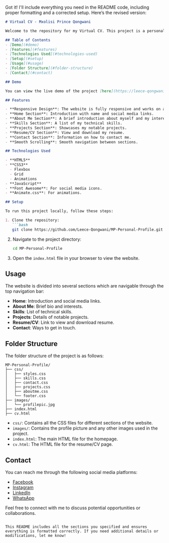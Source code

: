 Got it! I'll include everything you need in the README code, including proper formatting and a corrected setup. Here’s the revised version:

```markdown
# Virtual CV - Mxolisi Prince Qongwani

Welcome to the repository for my Virtual CV. This project is a personal portfolio website showcasing my skills, projects, and contact information. It serves as an online CV that allows potential employers to view my resume, download it, and connect with me.

## Table of Contents
- [Demo](#demo)
- [Features](#features)
- [Technologies Used](#technologies-used)
- [Setup](#setup)
- [Usage](#usage)
- [Folder Structure](#folder-structure)
- [Contact](#contact)

## Demo

You can view the live demo of the project [here](https://leece-qongwani.github.io/MP-Personal-Profile/).

## Features

- **Responsive Design**: The website is fully responsive and works on all devices.
- **Home Section**: Introduction with name and social media links.
- **About Me Section**: A brief introduction about myself and my interests.
- **Skills Section**: A list of my technical skills.
- **Projects Section**: Showcases my notable projects.
- **Resume/CV Section**: View and download my resume.
- **Contact Section**: Information on how to contact me.
- **Smooth Scrolling**: Smooth navigation between sections.

## Technologies Used

- **HTML5**
- **CSS3**
  - Flexbox
  - Grid
  - Animations
- **JavaScript**
- **Font Awesome**: For social media icons.
- **Animate.css**: For animations.

## Setup

To run this project locally, follow these steps:

1. Clone the repository:
   ```bash
   git clone https://github.com/Leece-Qongwani/MP-Personal-Profile.git
   ```
2. Navigate to the project directory:
   ```bash
   cd MP-Personal-Profile
   ```
3. Open the `index.html` file in your browser to view the website.

## Usage

The website is divided into several sections which are navigable through the top navigation bar:

- **Home**: Introduction and social media links.
- **About Me**: Brief bio and interests.
- **Skills**: List of technical skills.
- **Projects**: Details of notable projects.
- **Resume/CV**: Link to view and download resume.
- **Contact**: Ways to get in touch.

## Folder Structure

The folder structure of the project is as follows:

```
MP-Personal-Profile/
├── css/
│   ├── styles.css
│   ├── skills.css
│   ├── contact.css
│   ├── projects.css
│   ├── aboutme.css
│   └── footer.css
├── images/
│   └── profilepic.jpg
├── index.html
├── cv.html
```

- `css/`: Contains all the CSS files for different sections of the website.
- `images/`: Contains the profile picture and any other images used in the project.
- `index.html`: The main HTML file for the homepage.
- `cv.html`: The HTML file for the resume/CV page.

## Contact

You can reach me through the following social media platforms:

- [Facebook](#)
- [Instagram](#)
- [LinkedIn](#)
- [WhatsApp](#)

Feel free to connect with me to discuss potential opportunities or collaborations.
```

This README includes all the sections you specified and ensures everything is formatted correctly. If you need additional details or modifications, let me know!
